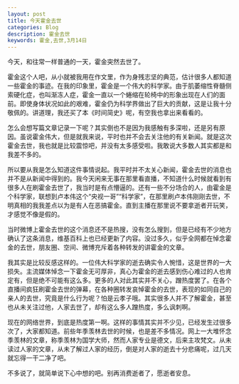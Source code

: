 ```yaml
---
layout: post
title: 今天霍金去世
categories: Blog
description: 霍金去世
keywords: 霍金,去世,3月14日
---
```


今天，和往常一样普通的一天，霍金突然去世了。

<!--more-->

霍金这个人吧，从小就被我用在作文里，作为身残志坚的典范，估计很多人都知道一些霍金的事迹。在我的印象里，霍金是一个伟大的科学家。由于肌萎缩性脊髓侧索硬化症，也叫渐冻人症，霍金一直以一个蜷缩在轮椅中的形象出现在人们的面前。即使身体状况如此的艰难，霍金仍为科学界做出了巨大的贡献，这是让我十分敬佩的。讲道理，我还买了本《时间简史》呢，有空我也拿出来看看的。

怎么会想写篇文章记录一下呢？其实倒也不是因为我感触有多深啦，还是另有原因。虽说霍金伟大，但是就我来说，平时也并不会去关注他的有关新闻。就是这次霍金去世，我也就是比较震惊吧，并没有太多感受啦。我敢说大多数人其实都是和我差不多的。

所以要从我是怎么知道这件事情说起。我平时并不太关心新闻，霍金去世的消息也并不是从新闻中得到的。我今天闲来无事在那里看直播，不知道什么时候就看到有很多人在刷霍金去世了，我当时是有点懵逼的。还有一些不分场合的人，由霍金是个科学家，联想到卢本伟这个“央视一哥”“科学家”，在那里刷卢本伟刚刚去世，不明真相的我我差点以为是有人在恶搞霍金。直到主播在那里说不要拿逝者开玩笑，才感觉不像是假的。

当时微博上霍金去世的这个消息还不是热搜，没有怎么搜到，但是已经有不少地方确认了这条消息，维基百科上也已经更新了内容。没过多久，似乎全网都在悼念霍金的去世，朋友圈、空间、微博充斥着各种转发的讲霍金的文章。

我其实是比较反感这样的。一位伟大科学家的逝去确实令人惋惜，这是世界的一大损失。主流媒体悼念一下霍金无可厚非，真心为霍金的逝去感到伤心难过的人也肯定有，但是绝不可能有这么多。更多的人对此其实并不关心，蹭热度罢了。在各个直播间疯狂刷霍金去世的弹幕，在各种圈转发哀悼霍金的去世，表现的如同自己的亲人的去世，究竟是什么行为呢？怕是云孝子哦。其实很多人并不了解霍金，甚至也从未关注过他，人家去世了，却有这么多人蹭热度，多么讽刺啊。

现在的网络世界，到底是热度第一啊。这样的事情其实并不少见，已经发生过很多次了，大家都知道。前些年季羡林去世的时候，也是差不多情况。网上一大堆怀念季羡林的文章，称季羡林为国学大师，然而人家专业是德文，后来主攻梵文。从未读过人家的文章，从未了解过人家的经历，倒是对人家的逝去十分悲痛呢，过几天就忘得一干二净了吧。

不多说了，就简单说下心中想的吧。别再消费逝者了，愿逝者安息。